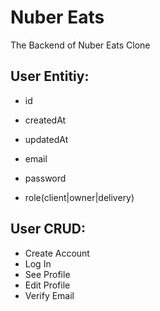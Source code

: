 # Nuber Eats

The Backend of Nuber Eats Clone

## User Entitiy:

- id
- createdAt
- updatedAt

- email
- password
- role(client|owner|delivery)

## User CRUD:

- Create Account
- Log In
- See Profile
- Edit Profile
- Verify Email